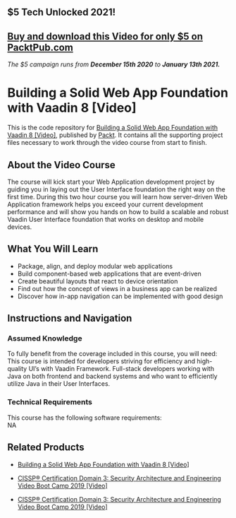 ## $5 Tech Unlocked 2021!
[Buy and download this Video for only $5 on PacktPub.com](https://www.packtpub.com/product/building-a-solid-web-app-foundation-with-vaadin-8-video/9781788294492)
-----
*The $5 campaign         runs from __December 15th 2020__ to __January 13th 2021.__*

# Building a Solid Web App Foundation with Vaadin 8 [Video]
This is the code repository for [Building a Solid Web App Foundation with Vaadin 8 [Video]](https://www.packtpub.com/application-development/building-solid-web-app-foundation-vaadin-8-video?utm_source=github&utm_medium=repository&utm_campaign=9781788294492), published by [Packt](https://www.packtpub.com/?utm_source=github). It contains all the supporting project files necessary to work through the video course from start to finish.
## About the Video Course
The course will kick start your Web Application development project by guiding you in laying out the User Interface foundation the right way on the first time. During this two hour course you will learn how server-driven Web Application framework helps you exceed your current development performance and will show you hands on how to build a scalable and robust Vaadin User Interface foundation that works on desktop and mobile devices.	

<H2>What You Will Learn</H2>
<DIV class=book-info-will-learn-text>
<UL>
<LI>Package, align, and deploy modular web applications 
<LI>Build component-based web applications that are event-driven 
<LI>Create beautiful layouts that react to device orientation 
<LI>Find out how the concept of views in a business app can be realized 
<LI>Discover how in-app navigation can be implemented with good design </LI></UL></DIV>

## Instructions and Navigation
### Assumed Knowledge
To fully benefit from the coverage included in this course, you will need:<br/>
This course is intended for developers striving for efficiency and high-quality UI’s with Vaadin Framework. Full-stack developers working with Java on both frontend and backend systems and who want to efficiently utilize Java in their User Interfaces. 

### Technical Requirements
This course has the following software requirements:<br/>
NA

## Related Products
* [Building a Solid Web App Foundation with Vaadin 8 [Video]](https://www.packtpub.com/application-development/building-solid-web-app-foundation-vaadin-8-video?utm_source=github&utm_medium=repository&utm_campaign=9781788294492)

* [CISSP®️ Certification Domain 3: Security Architecture and Engineering Video Boot Camp 2019 [Video]](https://www.packtpub.com/application-development/cissp-certification-domain-3-security-architecture-and-engineering-video?utm_source=github&utm_medium=repository&utm_campaign=9781838646080)

* [CISSP®️ Certification Domain 3: Security Architecture and Engineering Video Boot Camp 2019 [Video]](https://www.packtpub.com/application-development/cissp-certification-domain-3-security-architecture-and-engineering-video?utm_source=github&utm_medium=repository&utm_campaign=9781838646080)

